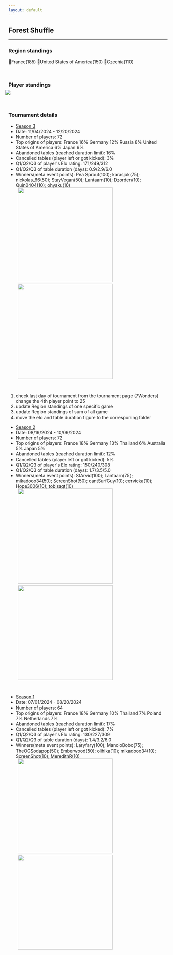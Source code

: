 ```yaml
---
layout: default
---
```

## Forest Shuffle
---

### Region standings
🥇France(185) 🥈United States of America(150) 🥉Czechia(110)


<p>&nbsp;</p>

### Player standings
<div>
	<img src="/wpoc/assets/images/ranking/ForestShuffleRanking.png" style="display: block; margin-left: -10px; margin-bottom: 10px; margin-top: -10px"/>
</div>
<p>&nbsp;</p>


### Tournament details

- [Season 3](https://boardgamearena.com/tournament?id=320493)
- Date: 11/04/2024 - 12/20/2024
- Number of players: 72
- Top origins of players: France 16% Germany 12% Russia 8% United States of America 6% Japan 6%
- Abandoned tables (reached duration limit): 16%
- Cancelled tables (player left or got kicked): 3%
- Q1/Q2/Q3 of player's Elo rating: 171/249/312
- Q1/Q2/Q3 of table duration (days): 0.9/2.9/6.0
- Winners(meta event points): Pea Sprout(100); karasjok(75); nickolas_66(50); StayVegan(50); Lantaarn(10); Dzorden(10); Quin0404(10); ohyaku(10)

<div>
 <img src="/wpoc/assets/images/tournament/t_Forest ShuffleWestern Pacific Ocean Cup • Season 3_Elo_20241226171255.png" width="300" style="display: block; margin-left: 30px; margin-bottom: 5px; margin-top:-15px"/>
</div>
<div>
 <img src="/wpoc/assets/images/tournament/t_Forest ShuffleWestern Pacific Ocean Cup • Season 3_Duration_20241226173955.png" width="300" style="display: block; margin-left: 30px; margin-bottom: 5px;"/>
</div>
<p>&nbsp;</p>


1. check last day of tournament from the tournament page
(7Wonders) change the 4th player point to 25
2. update Region standings of one specific game
3. update Region standings of sum of all game
4. move the elo and table duration figure to the corresponing folder

- [Season 2](https://boardgamearena.com/tournament?id=314581)
- Date: 08/19/2024 - 10/09/2024
- Number of players: 72
- Top origins of players: France 18% Germany 13% Thailand 6% Australia 5% Japan 5%
- Abandoned tables (reached duration limit): 12%
- Cancelled tables (player left or got kicked): 5%
- Q1/Q2/Q3 of player's Elo rating: 150/240/308
- Q1/Q2/Q3 of table duration (days): 1.7/3.5/5.0
- Winners(meta event points): StArvid(100); Lantaarn(75); mikadooo34(50); ScreenShot(50); cantSurfGuy(10); cervicka(10); Hope3006(10); tobisagt(10)

<div>
 <img src="/wpoc/assets/images/tournament/t_Forest ShuffleWestern Pacific Ocean Cup • Season 2_Elo_20241009205847.png" width="300" style="display: block; margin-left: 30px; margin-bottom: 5px; margin-top:-15px"/>
</div>
<div>
 <img src="/wpoc/assets/images/tournament/t_Forest ShuffleWestern Pacific Ocean Cup • Season 2_Duration_20241009212429.png" width="300" style="display: block; margin-left: 30px; margin-bottom: 5px;"/>
</div>
<p>&nbsp;</p>


- [Season 1](https://boardgamearena.com/tournament?id=303096)
- Date: 07/01/2024 - 08/20/2024
- Number of players: 64
- Top origins of players: France 18% Germany 10% Thailand 7% Poland 7% Netherlands 7%
- Abandoned tables (reached duration limit): 17%
- Cancelled tables (player left or got kicked): 7%
- Q1/Q2/Q3 of player's Elo rating: 130/227/309
- Q1/Q2/Q3 of table duration (days): 1.4/3.2/6.0
- Winners(meta event points): Laryfary(100); ManoloBobo(75); TheOGSodapop(50); Emberwood(50); olihika(10); mikadooo34(10); ScreenShot(10); MeredithR(10)

<div>
 <img src="/wpoc/assets/images/tournament/t_Forest ShuffleWestern Pacific Ocean Cup • Season 1_Elo_20240821210732.png" width="300" style="display: block; margin-left: 30px; margin-bottom: 5px; margin-top:-15px"/>
</div>
<div>
 <img src="/wpoc/assets/images/tournament/t_Forest ShuffleWestern Pacific Ocean Cup • Season 1_Duration_20240821213249.png" width="300" style="display: block; margin-left: 30px; margin-bottom: 5px;"/>
</div>
<p>&nbsp;</p>






>>

